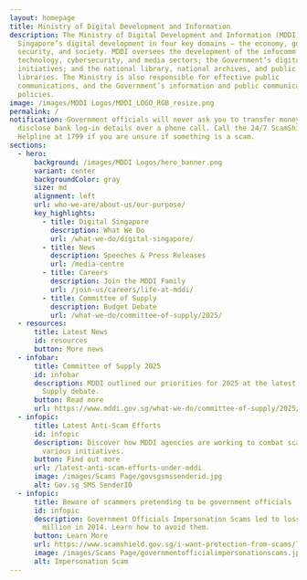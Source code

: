 ```yaml
---
layout: homepage
title: Ministry of Digital Development and Information
description: The Ministry of Digital Development and Information (MDDI) drives
  Singapore’s digital development in four key domains — the economy, government,
  security, and society. MDDI oversees the development of the infocomm
  technology, cybersecurity, and media sectors; the Government’s digitalisation
  initiatives; and the national library, national archives, and public
  libraries. The Ministry is also responsible for effective public
  communications, and the Government’s information and public communication
  policies.
image: /images/MDDI Logos/MDDI_LOGO_RGB_resize.png
permalink: /
notification: Government officials will never ask you to transfer money or
  disclose bank log-in details over a phone call. Call the 24/7 ScamShield
  Helpline at 1799 if you are unsure if something is a scam.
sections:
  - hero:
      background: /images/MDDI Logos/hero_banner.png
      variant: center
      backgroundColor: gray
      size: md
      alignment: left
      url: who-we-are/about-us/our-purpose/
      key_highlights:
        - title: Digital Singapore
          description: What We Do
          url: /what-we-do/digital-singapore/
        - title: News
          description: Speeches & Press Releases
          url: /media-centre
        - title: Careers
          description: Join the MDDI Family
          url: /join-us/careers/life-at-mddi/
        - title: Committee of Supply
          description: Budget Debate
          url: /what-we-do/committee-of-supply/2025/
  - resources:
      title: Latest News
      id: resources
      button: More news
  - infobar:
      title: Committee of Supply 2025
      id: infobar
      description: MDDI outlined our priorities for 2025 at the latest Committee of
        Supply debate.
      button: Read more
      url: https://www.mddi.gov.sg/what-we-do/committee-of-supply/2025/
  - infopic:
      title: Latest Anti-Scam Efforts
      id: infopic
      description: Discover how MDDI agencies are working to combat scams through
        various initiatives.
      button: Find out more
      url: /latest-anti-scam-efforts-under-mddi
      image: /images/Scams Page/govsgsmssenderid.jpg
      alt: Gov.sg SMS SenderID
  - infopic:
      title: Beware of scammers pretending to be government officials
      id: infopic
      description: Government Officials Impersonation Scams led to losses of over $150
        million in 2014. Learn how to avoid them.
      button: Learn More
      url: https://www.scamshield.gov.sg/i-want-protection-from-scams/learn-to-recognise-scams/government-officials-impersonation-scams/
      image: /images/Scams Page/governmentofficialimpersonationscams.jpg
      alt: Impersonation Scam
---
```

